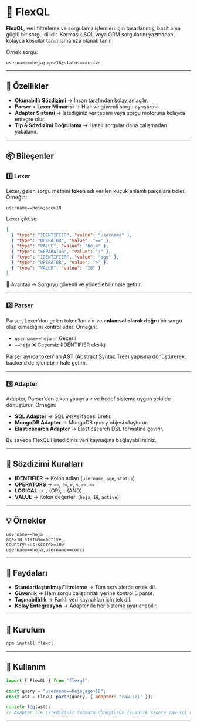 # 📄 FlexQL

**FlexQL**, veri filtreleme ve sorgulama işlemleri için tasarlanmış, basit ama güçlü bir sorgu dilidir.
Karmaşık SQL veya ORM sorgularını yazmadan, kolayca koşullar tanımlamanıza olanak tanır.

Örnek sorgu:

```
username==heja;age>18;status==active
```

---

## 🚀 Özellikler

- **Okunabilir Sözdizimi** → İnsan tarafından kolay anlaşılır.
- **Parser + Lexer Mimarisi** → Hızlı ve güvenli sorgu ayrıştırma.
- **Adapter Sistemi** → İstediğiniz veritabanı veya sorgu motoruna kolayca entegre olur.
- **Tip & Sözdizimi Doğrulama** → Hatalı sorgular daha çalışmadan yakalanır.

---

## 📦 Bileşenler

### 1️⃣ Lexer

Lexer, gelen sorgu metnini **token** adı verilen küçük anlamlı parçalara böler.
Örneğin:

```
username==heja;age>18
```

Lexer çıktısı:

```json
[
  { "type": "IDENTIFIER", "value": "username" },
  { "type": "OPERATOR", "value": "==" },
  { "type": "VALUE", "value": "heja" },
  { "type": "SEPARATOR", "value": ";" },
  { "type": "IDENTIFIER", "value": "age" },
  { "type": "OPERATOR", "value": ">" },
  { "type": "VALUE", "value": "18" }
]
```

🔹 Avantajı → Sorguyu güvenli ve yönetilebilir hale getirir.

---

### 2️⃣ Parser

Parser, Lexer’dan gelen token’ları alır ve **anlamsal olarak doğru** bir sorgu olup olmadığını kontrol eder.
Örneğin:

- `username==heja` ✅ Geçerli
- `==heja` ❌ Geçersiz (IDENTIFIER eksik)

Parser ayrıca token’ları **AST** (Abstract Syntax Tree) yapısına dönüştürerek, backend’de işlenebilir hale getirir.

---

### 3️⃣ Adapter

Adapter, Parser’dan çıkan yapıyı alır ve hedef sisteme uygun şekilde dönüştürür.
Örneğin:

- **SQL Adapter** → SQL `WHERE` ifadesi üretir.
- **MongoDB Adapter** → MongoDB query objesi oluşturur.
- **Elasticsearch Adapter** → Elasticsearch DSL formatına çevirir.

Bu sayede FlexQL’i istediğiniz veri kaynağına bağlayabilirsiniz.

---

## 📌 Sözdizimi Kuralları

- **IDENTIFIER** → Kolon adları (`username`, `age`, `status`)
- **OPERATORS** → `==`, `!=`, `>`, `<`, `>=`, `<=`
- **LOGICAL** → `,` (OR), `;` (AND)
- **VALUE** → Kolon değerleri (`heja`, `18`, `active`)

---

## 💡 Örnekler

```
username==heja
age>18;status==active
country!=us;score>=100
username==heja,username==corci
```

---

## 🎯 Faydaları

- **Standartlaştırılmış Filtreleme** → Tüm servislerde ortak dil.
- **Güvenlik** → Ham sorgu çalıştırmak yerine kontrollü parse.
- **Taşınabilirlik** → Farklı veri kaynakları için tek dil.
- **Kolay Entegrasyon** → Adapter ile her sisteme uyarlanabilir.

---

## 🔧 Kurulum

```bash
npm install flexql
```

---

## 📜 Kullanım

```javascript
import { FlexQL } from "flexql";

const query = "username==heja;age>18";
const ast = FlexQL.parse(query, { adapter: "raw-sql" });

console.log(ast);
// Adapter ile istediğiniz formata dönüştürün (suanlik sadece raw-sql destegi vardir)
```

---
